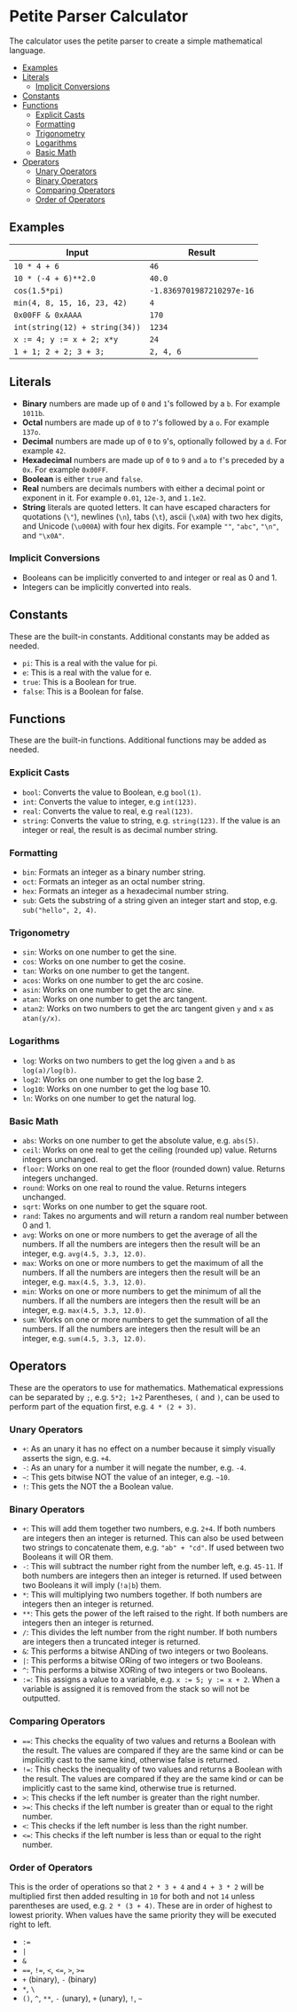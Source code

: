 # Petite Parser Calculator

The calculator uses the petite parser to create a simple mathematical language.

- [Examples](#examples)
- [Literals](#literals)
  - [Implicit Conversions](#implicit-conversions)
- [Constants](#constants)
- [Functions](#functions)
  - [Explicit Casts](#explicit-casts)
  - [Formatting](#formatting)
  - [Trigonometry](#trigonometry)
  - [Logarithms](#logarithms)
  - [Basic Math](#basic-math)
- [Operators](#operators)
  - [Unary Operators](#unary-operators)
  - [Binary Operators](#binary-operators)
  - [Comparing Operators](#comparing-operators)
  - [Order of Operators](#order-of-operators)

## Examples

| Input                          | Result                    |
|--------------------------------|---------------------------|
| `10 * 4 + 6`                   | `46`                      |
| `10 * (-4 + 6)**2.0`           | `40.0`                    |
| `cos(1.5*pi)`                  | `-1.8369701987210297e-16` |
| `min(4, 8, 15, 16, 23, 42)`    | `4`                       |
| `0x00FF & 0xAAAA`              | `170`                     |
| `int(string(12) + string(34))` | `1234`                    |
| `x := 4; y := x + 2; x*y`      | `24`                      |
| `1 + 1; 2 + 2; 3 + 3;`         | `2, 4, 6`                 |

## Literals

- **Binary** numbers are made up of `0` and `1`'s followed by a `b`. For example `1011b`.
- **Octal** numbers are made up of `0` to `7`'s followed by a `o`. For example `137o`.
- **Decimal** numbers are made up of `0` to `9`'s, optionally followed by a `d`. For example `42`.
- **Hexadecimal** numbers are made up of `0` to `9` and `a` to `f`'s preceded by a `0x`. For example `0x00FF`.
- **Boolean** is either `true` and `false`.
- **Real** numbers are decimals numbers with either a decimal point or exponent in it.
  For example `0.01`, `12e-3`, and `1.1e2`.
- **String** literals are quoted letters. It can have escaped characters for quotations (`\"`), newlines (`\n`), tabs (`\t`), ascii (`\x0A`) with two hex digits, and Unicode (`\u000A`) with four hex digits. For example `""`, `"abc"`, `"\n"`, and `"\x0A"`.

### Implicit Conversions

- Booleans can be implicitly converted to and integer or real as 0 and 1.
- Integers can be implicitly converted into reals.

## Constants

These are the built-in constants. Additional constants may be added as needed.

- `pi`: This is a real with the value for pi.
- `e`: This is a real with the value for e.
- `true`: This is a Boolean for true.
- `false`: This is a Boolean for false.

## Functions

These are the built-in functions. Additional functions may be added as needed.

### Explicit Casts

- `bool`: Converts the value to Boolean, e.g `bool(1)`.
- `int`: Converts the value to integer, e.g `int(123)`.
- `real`: Converts the value to real, e.g `real(123)`.
- `string`: Converts the value to string, e.g. `string(123)`.
  If the value is an integer or real, the result is as decimal number string.

### Formatting

- `bin`: Formats an integer as a binary number string.
- `oct`: Formats an integer as an octal number string.
- `hex`: Formats an integer as a hexadecimal number string.
- `sub`: Gets the substring of a string given an integer start and stop, e.g. `sub("hello", 2, 4)`.

### Trigonometry

- `sin`: Works on one number to get the sine.
- `cos`: Works on one number to get the cosine.
- `tan`: Works on one number to get the tangent.
- `acos`: Works on one number to get the arc cosine.
- `asin`: Works on one number to get the arc sine.
- `atan`: Works on one number to get the arc tangent.
- `atan2`: Works on two numbers to get the arc tangent given `y` and `x` as `atan(y/x)`.

### Logarithms

- `log`: Works on two numbers to get the log given `a` and `b` as `log(a)/log(b)`.
- `log2`: Works on one number to get the log base 2.
- `log10`: Works on one number to get the log base 10.
- `ln`: Works on one number to get the natural log.

### Basic Math

- `abs`: Works on one number to get the absolute value, e.g. `abs(5)`.
- `ceil`: Works on one real to get the ceiling (rounded up) value. Returns integers unchanged.
- `floor`: Works on one real to get the floor (rounded down) value. Returns integers unchanged.
- `round`: Works on one real to round the value. Returns integers unchanged.
- `sqrt`: Works on one number to get the square root.
- `rand`: Takes no arguments and will return a random real number between 0 and 1.
- `avg`: Works on one or more numbers to get the average of all the numbers.
    If all the numbers are integers then the result will be an integer, e.g. `avg(4.5, 3.3, 12.0)`.
- `max`: Works on one or more numbers to get the maximum of all the numbers.
    If all the numbers are integers then the result will be an integer, e.g. `max(4.5, 3.3, 12.0)`.
- `min`: Works on one or more numbers to get the minimum of all the numbers.
    If all the numbers are integers then the result will be an integer, e.g. `max(4.5, 3.3, 12.0)`.
- `sum`: Works on one or more numbers to get the summation of all the numbers.
    If all the numbers are integers then the result will be an integer, e.g. `sum(4.5, 3.3, 12.0)`.

## Operators

These are the operators to use for mathematics. Mathematical expressions can be separated by `;`,
e.g. `5*2; 1+2`
Parentheses, `(` and `)`, can be used to perform part of the equation first, e.g. `4 * (2 + 3)`.

### Unary Operators

- `+`: As an unary it has no effect on a number because it simply visually asserts the sign, e.g. `+4`.
- `-`: As an unary for a number it will negate the number, e.g. `-4`.
- `~`: This gets bitwise NOT the value of an integer, e.g. `~10`.
- `!`: This gets the NOT the a Boolean value.

### Binary Operators

- `+`: This will add them together two numbers, e.g. `2+4`. If both numbers are integers then an integer is returned.
    This can also be used between two strings to concatenate them, e.g. `"ab" + "cd"`.
    If used between two Booleans it will OR them.
- `-`: This will subtract the number right from the number left, e.g. `45-11`. If both numbers are integers then an integer
    is returned. If used between two Booleans it will imply (`!a|b`) them.
- `*`: This will multiplying two numbers together. If both numbers are integers then an integer is returned.
- `**`: This gets the power of the left raised to the right. If both numbers are integers then an integer is returned.
- `/`: This divides the left number from the right number. If both numbers are integers then a truncated integer is returned.
- `&`: This performs a bitwise ANDing of two integers or two Booleans.
- `|`: This performs a bitwise ORing of two integers or two Booleans.
- `^`: This performs a bitwise XORing of two integers or two Booleans.
- `:=`: This assigns a value to a variable, e.g. `x := 5; y := x + 2`.
  When a variable is assigned it is removed from the stack so will not be outputted.

### Comparing Operators

- `==`: This checks the equality of two values and returns a Boolean with the result.
    The values are compared if they are the same kind or can be implicitly cast to the same kind, otherwise false is returned.
- `!=`: This checks the inequality of two values and returns a Boolean with the result.
    The values are compared if they are the same kind or can be implicitly cast to the same kind, otherwise true is returned.
- `>`: This checks if the left number is greater than the right number.
- `>=`: This checks if the left number is greater than or equal to the right number.
- `<`: This checks if the left number is less than the right number.
- `<=`: This checks if the left number is less than or equal to the right number.

### Order of Operators

This is the order of operations so that `2 * 3 + 4` and `4 + 3 * 2` will be multiplied first
then added resulting in `10` for both and not `14` unless parentheses are used, e.g. `2 * (3 + 4)`.
These are in order of highest to lowest priority. When values have the same priority they will
be executed right to left.

- `:=`
- `|`
- `&`
- `==`, `!=`, `<`, `<=`, `>`, `>=`
- `+` (binary), `-` (binary)
- `*`, `\`
- `()`, `^`, `**`, `-` (unary), `+` (unary), `!`, `~`
